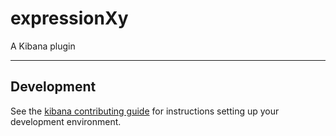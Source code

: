 # expressionXy

A Kibana plugin

---

## Development

See the [kibana contributing guide](https://github.com/elastic/kibana/blob/master/CONTRIBUTING.md) for instructions setting up your development environment.

